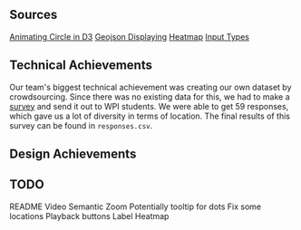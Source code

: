## Sources
[Animating Circle in D3](https://bl.ocks.org/galkamax/c19642317ac807fe13a99bbcf2eaaa75)
[Geojson Displaying](https://stackoverflow.com/questions/35972269/creating-a-d3-map-of-nyc-boroughs-using-js-and-a-geojson-file)
[Heatmap](https://www.d3-graph-gallery.com/graph/heatmap_basic.html)
[Input Types](https://www.w3schools.com/html/html_form_input_types.asp)

## Technical Achievements
Our team's biggest technical achievement was creating our own dataset by crowdsourcing. Since there was no existing data for this, we had to make a [survey](https://forms.gle/2gkh3p8pCLXhL8LN9) and send it out to WPI students. We were able to get 59 responses, which gave us a lot of diversity in terms of location. The final results of this survey can be found in ```responses.csv```.

## Design Achievements

## TODO
README 
Video
Semantic Zoom
Potentially tooltip for dots
Fix some locations
Playback buttons
Label Heatmap